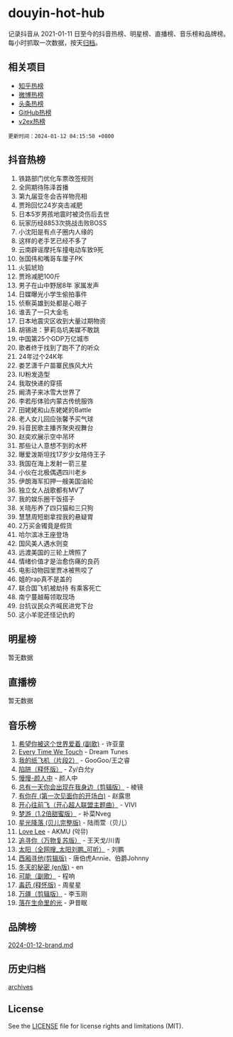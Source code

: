 # douyin-hot-hub

记录抖音从 2021-01-11 日至今的抖音热榜、明星榜、直播榜、音乐榜和品牌榜。每小时抓取一次数据，按天[归档](archives)。

## 相关项目

- [知乎热榜](https://github.com/lonnyzhang423/zhihu-hot-hub)
- [微博热榜](https://github.com/lonnyzhang423/weibo-hot-hub)
- [头条热榜](https://github.com/lonnyzhang423/toutiao-hot-hub)
- [GitHub热榜](https://github.com/lonnyzhang423/github-hot-hub)
- [v2ex热榜](https://github.com/lonnyzhang423/v2ex-hot-hub)


`更新时间：2024-01-12 04:15:50 +0800`

## 抖音热榜

1. 铁路部门优化车票改签规则
1. 全网期待陈泽首播
1. 第九届亚冬会吉祥物亮相
1. 贾玲回忆24岁突击减肥
1. 日本5岁男孩地震时被烫伤后去世
1. 玩家历经8853次挑战击败BOSS
1. 小沈阳是有点子圈内人缘的
1. 这样的老手艺已经不多了
1. 云南辟谣摩托车撞电动车致9死
1. 张国伟和嘴哥车厘子PK
1. 火狐琥珀
1. 贾玲减肥100斤
1. 男子在山中野居8年 家属发声
1. 日媒曝光小学生偷拍事件
1. 侦察英雄到处都是心眼子
1. 谁丢了一只大金毛
1. 日本地震灾区收到大量过期物资
1. 胡锡进：萝莉岛坑美媒不敢跳
1. 中国第25个GDP万亿城市
1. 歌者终于找到了跑不了的听众
1. 24年过个24K年
1. 娄艺潇千户苗寨民族风大片
1. IU粉发造型
1. 我取快递的穿搭
1. 阚清子来冰雪大世界了
1. 李若彤体验内蒙古传统服饰
1. 田姥姥和山东姥姥的Battle
1. 老人女儿回应张馨予买气球
1. 抖音民歌主播齐聚央视舞台
1. 赵奕欢展示空中吊环
1. 那些让人意想不到的水杯
1. 曝爱泼斯坦找17岁少女陪侍王子
1. 我国在海上发射一箭三星
1. 小伙在北极偶遇四川老乡
1. 伊朗海军扣押一艘美国油轮
1. 独立女人战歌都有MV了
1. 我的娱乐圈干饭搭子
1. 关晓彤养了四只猫和三只狗
1. 慧慧周短剧拿捏我的悬疑胃
1. 2万买金镯竟是假货
1. 哈尔滨冰王座登场
1. 国风美人遇水则变
1. 远渡美国的三轮上牌照了
1. 情绪价值才是治愈伤痛的良药
1. 电影动物园里贾冰被熊咬了
1. 姐的rap真不是盖的
1. 联合国飞机被劫持 有乘客死亡
1. 南宁蔓越莓领取现场
1. 台抗议民众齐喊民进党下台
1. 这小羊驼还怪记仇的

## 明星榜

暂无数据

## 直播榜

暂无数据

## 音乐榜

1. [希望你被这个世界爱着 (副歌)](https://sf6-cdn-tos.douyinstatic.com/obj/tos-cn-ve-2774/oUHCmWQfZlE3QQBKBeD8rCFLpJzPgCpImhsxMt) - 许亚童
1. [Every Time We Touch](https://sf3-cdn-tos.douyinstatic.com/obj/tos-cn-ve-2774/ogN6lUKQeBBfEVhIOMikG1CcJjugxk1tztZyhP) - Dream Tunes
1. [我的纸飞机（片段2）](https://sf6-cdn-tos.douyinstatic.com/obj/tos-cn-ve-2774/oM2ZrKcg2CD5AeRB2gkeXOFB1IxAGJdZPazYHf) - GooGoo/王之睿
1. [陷阱（释怀版）](https://sf3-cdn-tos.douyinstatic.com/obj/tos-cn-ve-2774/oE8C21LeZrzKLDFfQYgMzx4GAIHageG5IzayY7) - Zy/白允y
1. [慢慢-颜人中](https://sf3-cdn-tos.douyinstatic.com/obj/tos-cn-ve-2774/ocjHNfBXdBxQNC8ZGAeoLMFTUgtBg8bkExunDC) - 颜人中
1. [总有一天你会出现在我身边（剪辑版）](https://sf3-cdn-tos.douyinstatic.com/obj/tos-cn-ve-2774/oMLsHwhWW7CYoAhoWB9EXUQIzNBsfAJxpAoxCU) - 棱镜
1. [有你在 (第一次见面你的开场白)](https://sf3-cdn-tos.douyinstatic.com/obj/tos-cn-ve-2774/oAthrQ3ClJBfI57uBoFEgNDYtNCZ0TSYQQfxQ0) - 赵露思
1. [开心往前飞（开心超人联盟主题曲）](https://sf86-cdn-tos.douyinstatic.com/obj/tos-cn-ve-2774/9d8fb7c82cf1421fb93a9fe925275e0a) - VIVI
1. [梦游（1.2倍甜蜜版）](https://sf3-cdn-tos.douyinstatic.com/obj/tos-cn-ve-2774/o4gyAUm8hwufoEABmwVIiQtHsFuGzAEEWtNMzo) - 补菜Nveg
1. [星光降落 (贝儿完整版)](https://sf6-cdn-tos.douyinstatic.com/obj/tos-cn-ve-2774/okwB9hAwyAtsFFkFBzAX1hOOfQuIoMNs0W2Mwr) - 陆雨萱（贝儿）
1. [Love Lee](https://sf3-cdn-tos.douyinstatic.com/obj/tos-cn-ve-2774/o05GbkJGbCBTdDnMtB0fwOYgkeZp23vrWQDQBS) - AKMU (악뮤)
1. [追寻你（万物复苏版）](https://sf86-cdn-tos.douyinstatic.com/obj/tos-cn-ve-2774/oYeAZJsbjIDit9APmBg8u6uDUQnHmoCf3gbo74) - 王天戈/川青
1. [太阳（全网搜_太阳刘鹏_可听）](https://sf86-cdn-tos.douyinstatic.com/obj/tos-cn-ve-2774/ogWbyIQnlBFImVbeDocRdCIYtBHlbJXgfZMvgz) - 刘鹏
1. [西厢寻他(剪辑版)](https://sf3-cdn-tos.douyinstatic.com/obj/tos-cn-ve-2774/oUsAVfAQKlRNxEv5qxvIB8o5qmIWUcXbzJKJhw) - 唐伯虎Annie、伯爵Johnny
1. [冬天的秘密 (en版)](https://sf86-cdn-tos.douyinstatic.com/obj/tos-cn-ve-2774/okIuMHDdzyf3FjGK4Lphe1vfHcQaPIHAg0Z4CR) - en
1. [可能（副歌）](https://sf86-cdn-tos.douyinstatic.com/obj/tos-cn-ve-2774/cde1731888894259b333569393c2fb51) - 程响
1. [毒药 (释怀版)](https://sf3-cdn-tos.douyinstatic.com/obj/tos-cn-ve-2774/oYILMEAzspdZBIzy4frJNB8ZHPHWAhiwowd4Ad) - 周星星
1. [万疆（剪辑版）](https://sf86-cdn-tos.douyinstatic.com/obj/tos-cn-ve-2774/ooG7oVgFlDTelKCjCsTTobQvbdtj1BBQXnfZd8) - 李玉刚
1. [落在生命里的光](https://sf86-cdn-tos.douyinstatic.com/obj/tos-cn-ve-2774/d9ffa8c090124ea58bb10df9b510c01d) - 尹昔眠

## 品牌榜

[2024-01-12-brand.md](archives/2024-01-12-brand.md)

## 历史归档

[archives](archives)

## License

See the [LICENSE](LICENSE) file for license rights and limitations (MIT).
